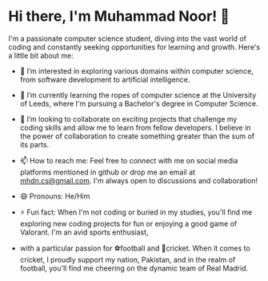 # Hi there, I'm Muhammad Noor! 👋

I'm a passionate computer science student, diving into the vast world of coding and constantly seeking opportunities for learning and growth. Here's a little bit about me:

- 👀 I’m interested in exploring various domains within computer science, from software development to artificial intelligence.
  
- 🌱 I’m currently learning the ropes of computer science at the University of Leeds, where I'm pursuing a Bachelor's degree in Computer Science.
  
- 💞️ I’m looking to collaborate on exciting projects that challenge my coding skills and allow me to learn from fellow developers. I believe in the power of collaboration to create something greater than the sum of its parts.

- 📫 How to reach me: Feel free to connect with me on social media platforms mentioned in github or drop me an email at mhdn.cs@gmail.com. I'm always open to discussions and collaboration!

- 😄 Pronouns: He/Him

- ⚡ Fun fact: When I'm not coding or buried in my studies, you'll find me exploring new coding projects for fun or enjoying a good game of Valorant. I'm an avid sports enthusiast,
- with a particular passion for ⚽football and 🏏cricket. When it comes to cricket, I proudly support my nation, Pakistan, and in the realm of football, you'll find me cheering on the dynamic team of Real Madrid. 



